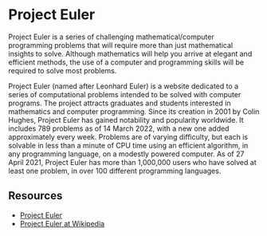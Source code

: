 # Project Euler

Project Euler is a series of challenging mathematical/computer programming
problems that will require more than just mathematical insights to solve.
Although mathematics will help you arrive at elegant and efficient methods, the
use of a computer and programming skills will be required to solve most
problems.

Project Euler (named after Leonhard Euler) is a website dedicated to a series
of computational problems intended to be solved with computer programs. The
project attracts graduates and students interested in mathematics and computer
programming. Since its creation in 2001 by Colin Hughes, Project Euler has
gained notability and popularity worldwide. It includes 789 problems as of
14 March 2022, with a new one added approximately every week. Problems
are of varying difficulty, but each is solvable in less than a minute of CPU
time using an efficient algorithm, in any programming language, on a modestly
powered computer. As of 27 April 2021, Project Euler has more than 1,000,000
users who have solved at least one problem, in over 100 different programming
languages.

## Resources

- [Project Euler][1]
- [Project Euler at Wikipedia][2]

[1]: https://projecteuler.net/
[2]: https://en.wikipedia.org/wiki/Project_Euler
